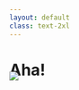 ```yaml
---
layout: default
class: text-2xl
---
```


# **Aha**!

<img src="/images/04-client-06.png" style="margin-top: -2rem;" />
